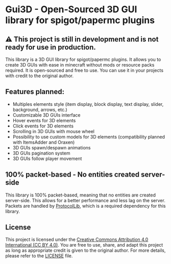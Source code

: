 # Gui3D - Open-Sourced 3D GUI library for spigot/papermc plugins

## ⚠ This project is still in development and is not ready for use in production.

This library is a 3D GUI library for spigot/papermc plugins.
It allows you to create 3D GUIs with ease in minecraft without mods or resource packs required.
It is open-sourced and free to use.
You can use it in your projects with credit to the original author.

## Features planned:
- Multiples elements style (item display, block display, text display, slider, background, arrows, etc.)
- Customizable 3D GUIs interface
- Hover events for 3D elements
- Click events for 3D elements
- Scrolling in 3D GUIs with mouse wheel
- Possibility to use custom models for 3D elements (compatibility planned with ItemsAdder and Oraxen)
- 3D GUIs spawn/despawn animations
- 3D GUIs pagination system
- 3D GUIs follow player movement

## 100% packet-based - No entities created server-side
This library is 100% packet-based, meaning that no entities are created server-side.
This allows for a better performance and less lag on the server.
Packets are handled by [ProtocolLib](https://github.com/dmulloy2/ProtocolLib/), which is a required dependency for this library.

## License

This project is licensed under the [Creative Commons Attribution 4.0 International (CC BY 4.0)](https://creativecommons.org/licenses/by/4.0/). You are free to use, share, and adapt this project as long as appropriate credit is given to the original author. For more details, please refer to the [LICENSE](./LICENSE) file.
